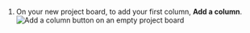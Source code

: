 1. On your new project board, to add your first column, **Add a column**.
   ![Add a column button on an empty project board](/assets/images/help/projects/add-column.png)
